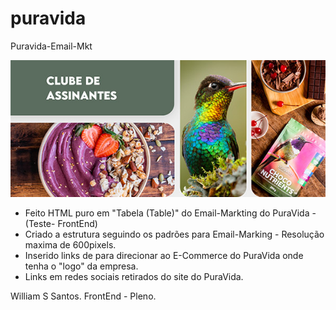 # puravida
Puravida-Email-Mkt

<img src="https://github.com/willhalen/puravida/blob/main/imagens/email-mkt-01.jpg">

- Feito HTML puro em "Tabela (Table)" do Email-Markting do PuraVida - (Teste- FrontEnd)
- Criado a estrutura seguindo os padrões para Email-Marking - Resolução maxima de 600pixels.
- Inserido links de para direcionar ao E-Commerce do PuraVida onde tenha o "logo" da empresa.
- Links em redes sociais retirados do site do PuraVida.

William S Santos.
FrontEnd - Pleno.
